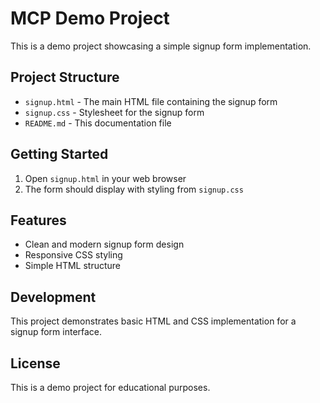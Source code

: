 # MCP Demo Project

This is a demo project showcasing a simple signup form implementation.

## Project Structure

- `signup.html` - The main HTML file containing the signup form
- `signup.css` - Stylesheet for the signup form
- `README.md` - This documentation file

## Getting Started

1. Open `signup.html` in your web browser
2. The form should display with styling from `signup.css`

## Features

- Clean and modern signup form design
- Responsive CSS styling
- Simple HTML structure

## Development

This project demonstrates basic HTML and CSS implementation for a signup form interface.

## License

This is a demo project for educational purposes. 